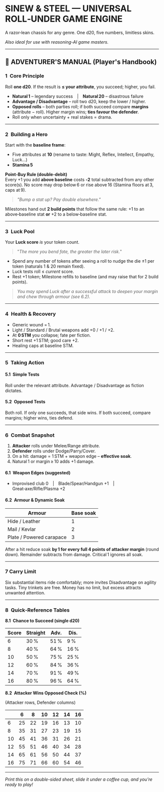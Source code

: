 # **SINEW & STEEL — UNIVERSAL ROLL‑UNDER GAME ENGINE**

A razor‑lean chassis for any genre. One d20, five numbers, limitless skins. 

*Also ideal for use with reasoning-AI game masters.*

---

## 📜 ADVENTURER'S MANUAL (Player's Handbook)

### 1 Core Principle

Roll **one d20**. If the result is **≤ your attribute**, you succeed; higher, you fail.

- **Natural 1** – legendary success | **Natural 20** – disastrous failure
- **Advantage / Disadvantage** – roll two d20, keep the lower / higher.
- **Opposed rolls** – both parties roll; if both succeed compare **margins** (attribute − roll). Higher margin wins; **ties favour the defender**.
- Roll only when uncertainty + real stakes = drama.

---

### 2 Building a Hero

Start with the **baseline frame**:

- Five attributes at **10** (rename to taste: Might, Reflex, Intellect, Empathy, Luck…)
- **Stamina 5**

**Point‑Buy Rule (double‑debit)**\
Every +1 you add **above baseline** costs **‑2** total subtracted from any other score(s).
No score may drop below 6 or rise above 16 (Stamina floors at 3, caps at 9).

> *"Bump a stat up? Pay double elsewhere."*

Milestones hand out **2 build points** that follow the same rule: +1 to an above‑baseline stat **or** +2 to a below‑baseline stat.

---

### 3 Luck Pool

Your **Luck score** *is* your token count.

> "*The more you bend fate, the greater the later risk.*"

- Spend any number of tokens after seeing a roll to nudge the die ±1 per token (naturals 1 & 20 remain fixed).
- Luck tests roll ≤ *current* score.
- Rest +1 token; Milestone refills to baseline (and may raise that for 2 build points).

> *You may spend Luck after a successful attack to deepen your margin and chew through armour (see 6.2).*

---

### 4 Health & Recovery

- Generic wound = 1.
- Light / Standard / Brutal weapons add +0 / +1 / +2.
- At **0 STM** you collapse; fate per fiction.
- Short rest +1 STM; good care +2.
- Healing caps at baseline STM.

---

### 5 Taking Action

#### 5.1 Simple Tests

Roll under the relevant attribute. Advantage / Disadvantage as fiction dictates.

#### 5.2 Opposed Tests

Both roll. If only one succeeds, that side wins. If both succeed, compare margins; higher wins, ties defend.

---

### 6 Combat Snapshot

1. **Attacker** rolls under Melee/Range attribute.
2. **Defender** rolls under Dodge/Parry/Cover.
3. On a hit: damage = 1 STM + weapon edge – **effective soak**.
4. Natural 1 or margin ≥ 10 adds +1 damage.

#### 6.1 Weapon Edges (suggested)

- Improvised club 0 | Blade/Spear/Handgun +1 | Great‑axe/Rifle/Plasma +2

#### 6.2 Armour & Dynamic Soak

| Armour                   | Base soak |
| ------------------------ | --------- |
| Hide / Leather           | 1         |
| Mail / Kevlar            | 2         |
| Plate / Powered carapace | 3         |

After a hit reduce soak **by 1 for every full 4 points of attacker margin** (round down). Remainder subtracts from damage. Critical 1 ignores all soak.

---

### 7 Carry Limit

Six substantial items ride comfortably; more invites Disadvantage on agility tasks. Tiny trinkets are free. Money has no limit, but excess attracts unwanted attention.

---

### 8 Quick‑Reference Tables

**8.1 Chance to Succeed (single d20)**

| Score | Straight | Adv. | Dis. |
| ----- | -------- | ---- | ---- |
| 6     | 30 %     | 51 % | 9 %  |
| 8     | 40 %     | 64 % | 16 % |
| 10    | 50 %     | 75 % | 25 % |
| 12    | 60 %     | 84 % | 36 % |
| 14    | 70 %     | 91 % | 49 % |
| 16    | 80 %     | 96 % | 64 % |

**8.2 Attacker Wins Opposed Check (%)**

(Attacker rows, Defender columns)

|    | 6  | 8  | 10 | 12 | 14 | 16 |
| -- | -- | -- | -- | -- | -- | -- |
| 6  | 25 | 22 | 19 | 16 | 13 | 10 |
| 8  | 35 | 31 | 27 | 23 | 19 | 15 |
| 10 | 45 | 41 | 36 | 31 | 26 | 21 |
| 12 | 55 | 51 | 46 | 40 | 34 | 28 |
| 14 | 65 | 61 | 56 | 50 | 44 | 37 |
| 16 | 75 | 71 | 66 | 60 | 54 | 46 |

---

*Print this on a double-sided sheet, slide it under a coffee cup, and you’re ready to play!*